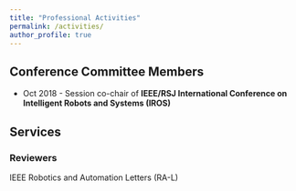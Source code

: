 ```yaml
---
title: "Professional Activities"
permalink: /activities/
author_profile: true
---
```


## Conference Committee Members
* Oct 2018 - Session co-chair of <b>IEEE/RSJ International Conference on Intelligent Robots and Systems (IROS)</b>



## Services

### Reviewers
IEEE Robotics and Automation Letters (RA-L)
